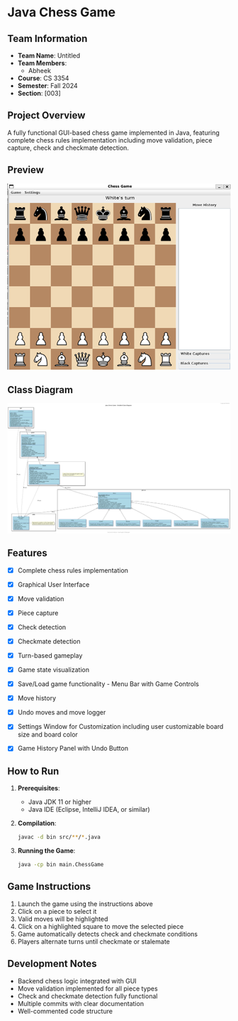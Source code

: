 # Java Chess Game

## Team Information
- **Team Name**: Untitled
- **Team Members**: 
  - Abheek
- **Course**: CS 3354
- **Semester**: Fall 2024
- **Section**: [003]

## Project Overview
A fully functional GUI-based chess game implemented in Java, featuring complete chess rules implementation including move validation, piece capture, check and checkmate detection.

## Preview
![Chess Game Interface](GUIgamestate.png)
<!-- Add your game interface screenshot here -->

## Class Diagram
![Class Diagram](plantuml/Chess_Game_Class_Diagram.png)
<!-- Add your UML class diagram here -->

## Features
- [x] Complete chess rules implementation
- [x] Graphical User Interface
- [x] Move validation
- [x] Piece capture
- [x] Check detection
- [x] Checkmate detection
- [x] Turn-based gameplay
- [x] Game state visualization
- [x] Save/Load game functionality - Menu Bar with Game Controls
- [x] Move history
- [x] Undo moves and move logger
- [x] Settings Window for Customization including user customizable board size and board color
- [x] Game History Panel with Undo Button


## How to Run
1. **Prerequisites**:
   - Java JDK 11 or higher
   - Java IDE (Eclipse, IntelliJ IDEA, or similar)

2. **Compilation**:
   ```bash
   javac -d bin src/**/*.java
   ```

3. **Running the Game**:
   ```bash
   java -cp bin main.ChessGame
   ```

## Game Instructions
1. Launch the game using the instructions above
2. Click on a piece to select it
3. Valid moves will be highlighted
4. Click on a highlighted square to move the selected piece
5. Game automatically detects check and checkmate conditions
6. Players alternate turns until checkmate or stalemate

## Development Notes
- Backend chess logic integrated with GUI
- Move validation implemented for all piece types
- Check and checkmate detection fully functional
- Multiple commits with clear documentation
- Well-commented code structure
